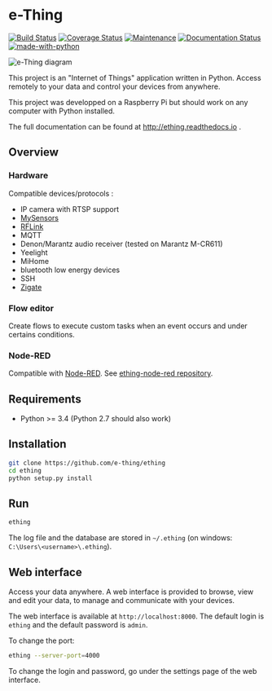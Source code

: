 e-Thing
=======

[![Build Status](https://travis-ci.org/e-thing/ething.svg?branch=master)](https://travis-ci.org/e-thing/ething)
[![Coverage Status](https://coveralls.io/repos/github/e-thing/ething/badge.svg?branch=master)](https://coveralls.io/github/e-thing/ething?branch=master)
[![Maintenance](https://img.shields.io/badge/Maintained%3F-yes-green.svg)](https://github.com/e-thing/ething/graphs/commit-activity)
[![Documentation Status](https://readthedocs.org/projects/ansicolortags/badge/?version=latest)](http://ething.readthedocs.io/)
[![made-with-python](https://img.shields.io/badge/Made%20with-Python-1f425f.svg)](https://www.python.org/)







![e-Thing diagram](https://cloud.githubusercontent.com/assets/17341216/17180858/1fce5e54-541e-11e6-8e0a-09cc853e4e93.png)

This project is an "Internet of Things" application written in Python.
Access remotely to your data and control your devices from anywhere.

This project was developped on a Raspberry Pi but should work on any computer with Python installed.

The full documentation can be found at http://ething.readthedocs.io .


## Overview


### Hardware

Compatible devices/protocols :

- IP camera with RTSP support
- [MySensors](//www.mysensors.org)
- [RFLink](//rflink.nl)
- MQTT
- Denon/Marantz audio receiver (tested on Marantz M-CR611)
- Yeelight
- MiHome
- bluetooth low energy devices
- SSH
- [Zigate](//zigate.fr)

### Flow editor

Create flows to execute custom tasks when an event occurs and under certains conditions.


### Node-RED

Compatible with [Node-RED](//nodered.org). 
See [ething-node-red repository](//github.com/e-thing/ething-node-red).



## Requirements

 - Python >= 3.4 (Python 2.7 should also work)

## Installation

```bash
git clone https://github.com/e-thing/ething
cd ething
python setup.py install
```


## Run

```bash
ething
```

The log file and the database are stored in `~/.ething` (on windows: `C:\Users\<username>\.ething`).


## Web interface

Access your data anywhere. A web interface is provided to browse, view and edit your data, to manage and communicate with your devices.

The web interface is available at `http://localhost:8000`. The default login is `ething` and the default password is `admin`.

To change the port:

```bash
ething --server-port=4000
```

To change the login and password, go under the settings page of the web interface.
